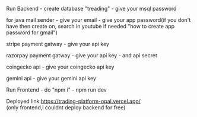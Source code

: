 Run Backend
	- create database "treading"
	- give your msql password

for java mail sender
	- give your email
	- give your app password(if you don't have then create on, search in youtube if needed "how to create app password for gmail")

stripe payment gatway
	- give your api key

razorpay payment gatway
	- give your api key 
	- and api secret

coingecko api
	- give your coingecko api key

gemini api
	- give your gemini api key

Run Frontend
	- do "npm i"
	- npm run dev

Deployed link:https://trading-platform-opal.vercel.app/    
(only frontend,i couldnt deploy backend for free)
